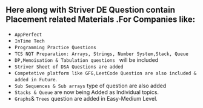 ## Here along with Striver DE Question contain Placement related Materials .For Companies like:
* `AppPerfect`
* `InTime Tech`
* `Programming Practice Questions`
* `TCS NQT Preparation: Arrays, Strings, Number System,Stack, Queue`
* `DP,Memoisation & Tabulation questions ` will be included
* `Striver Sheet of DSA Questions are added`
* `Competetive platform like GFG,LeetCode Question are also included & added in Future`.
* `Sub Sequences & Sub arrays` type of question are also added
* `Stacks & Queue` are now being Added as Individual topics.
* `Graphs`& `Trees` question are added in Easy-Medium Level.


